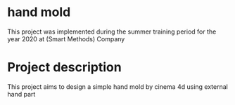 # hand mold
This project was implemented during the summer training period for the year 2020 at (Smart Methods) Company

# Project description
This project aims to design a simple hand mold by cinema 4d using external hand part


